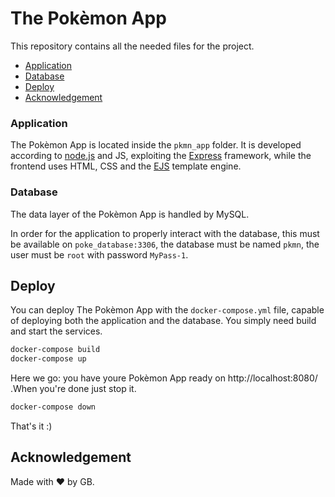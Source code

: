 # The Pokèmon App

This repository contains all the needed files for the project.

- [Application](#application)
- [Database](#database)
- [Deploy](#deploy)
- [Acknowledgement](#acknowledgement)


### Application

The Pokèmon App is located inside the `pkmn_app` folder. It is developed according to [node.js](https://nodejs.org/it/) and JS, exploiting the [Express](https://expressjs.com/) framework, while the frontend uses HTML, CSS and the [EJS](https://ejs.co/) template engine.

### Database

The data layer of the Pokèmon App is handled by MySQL.

In order for the application to properly interact with the database, this must be available on `poke_database:3306`, the database must be named `pkmn`, the user must be `root` with password `MyPass-1`.

## Deploy

You can deploy The Pokèmon App with the `docker-compose.yml` file, capable of deploying both the application and the database. You simply need build and start the services.

```sh
docker-compose build
docker-compose up
```

Here we go: you have youre Pokèmon App ready on http://localhost:8080/ .When you're done just stop it. 

```sh
docker-compose down
```

That's it :)

## Acknowledgement

Made with ❤ by GB.
